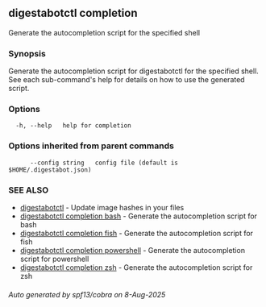 ## digestabotctl completion

Generate the autocompletion script for the specified shell

### Synopsis

Generate the autocompletion script for digestabotctl for the specified shell.
See each sub-command's help for details on how to use the generated script.


### Options

```
  -h, --help   help for completion
```

### Options inherited from parent commands

```
      --config string   config file (default is $HOME/.digestabot.json)
```

### SEE ALSO

* [digestabotctl](digestabotctl.md)	 - Update image hashes in your files
* [digestabotctl completion bash](digestabotctl_completion_bash.md)	 - Generate the autocompletion script for bash
* [digestabotctl completion fish](digestabotctl_completion_fish.md)	 - Generate the autocompletion script for fish
* [digestabotctl completion powershell](digestabotctl_completion_powershell.md)	 - Generate the autocompletion script for powershell
* [digestabotctl completion zsh](digestabotctl_completion_zsh.md)	 - Generate the autocompletion script for zsh

###### Auto generated by spf13/cobra on 8-Aug-2025
